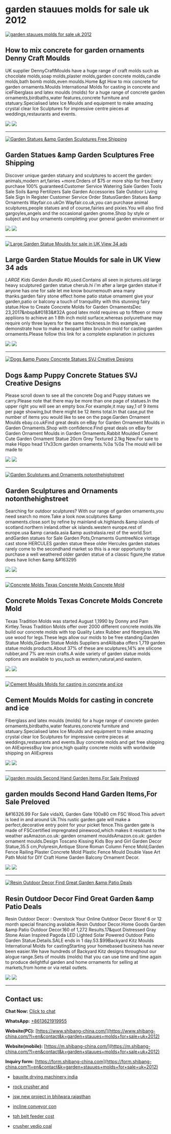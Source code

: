 # garden stauues molds for sale uk 2012

<a href="https://swt.shibang-china.com/?l=en&img&k=garden+stauues+molds+for+sale+uk+2012" target="_blank">![garden stauues molds for sale uk 2012](http://static.shibang-china.com/all-800x300/1185.jpg)</a>

## How to mix concrete for garden ornaments Denny Craft Moulds
UK supplier DennyCraftMoulds have a huge range of craft molds such as chocolate molds,soap molds,plaster molds,garden concrete molds,candle molds,bath bomb molds,even moulds.Home &gt How to mix concrete for garden ornaments.Moulds International Molds for casting in concrete and iceFiberglass and latex moulds (molds) for a huge range of concrete garden ornaments,birdbaths,water features,concrete furniture and statuary.Specialised latex Ice Moulds and equipment to make amazing crystal clear Ice Sculptures for impressive centre pieces at weddings,restaurants and events.


<a href="https://whatsapp.shibangsoft.com/WhatsApp.php" target="_blank" title="WhatsApp">![](http://static.shibang-china.com/icon/whatsapp.png)</a> <a href="https://swt.shibang-china.com/?l=en&icon&k=garden+stauues+molds+for+sale+uk+2012" target="_blank">![](http://static.shibang-china.com/icon/chat-en.png)</a>

---

<a href="https://swt.shibang-china.com/?l=en&img&k=garden+stauues+molds+for+sale+uk+2012" target="_blank">![Garden Statues &amp Garden Sculptures Free Shipping](http://static.shibang-china.com/all-800x300/201.jpg)</a>

## Garden Statues &amp Garden Sculptures Free Shipping
Discover unique garden statuary and sculptures to accent the garden: animals,modern art,fairies +more.Orders of $75 or more ship for free.Every purchase 100% guaranteed.Customer Service Watering Sale Garden Tools Sale Soils &amp Fertilizers Sale Garden Accessories Sale Outdoor Living Sale Sign In Register Customer Service Order StatusGarden Statues &amp Ornaments Wayfair.co.ukOn Wayfair.co.uk,you can purchase animal sculptures,people statues and of course,fairies and pixies.You will also find gargoyles,angels and the occasional garden gnome.Shop by style or subject and buy ornaments completing your general garden environment or


<a href="https://whatsapp.shibangsoft.com/WhatsApp.php" target="_blank" title="WhatsApp">![](http://static.shibang-china.com/icon/whatsapp.png)</a> <a href="https://swt.shibang-china.com/?l=en&icon&k=garden+stauues+molds+for+sale+uk+2012" target="_blank">![](http://static.shibang-china.com/icon/chat-en.png)</a>

---

<a href="https://swt.shibang-china.com/?l=en&img&k=garden+stauues+molds+for+sale+uk+2012" target="_blank">![Large Garden Statue Moulds for sale in UK View 34 ads](http://static.shibang-china.com/all-800x300/259.jpg)</a>

## Large Garden Statue Moulds for sale in UK View 34 ads
*LARGE Kids Garden Bundle* #0,used.Contains all seen in pictures.old large heavy sculptured garden statue cherub.hi i'm after a large garden statue if anyone has one for sale let me know bournemouth area many thanks.garden fairy stone effect home patio statue ornament give your garden,patio or balcony a touch of tranquillity with this stunning fairy statue.How to Create Concrete Molds for Garden OrnamentsDec 23,2017&nbsp&#0183&#32A good latex mold requires up to fifteen or more appliions to achieve an 1 8th inch mold surface,whereas polyurethane may require only three layers for the same thickness.In this example,we demonstrate how to make a twopart latex brushon mold for casting garden ornaments.Please follow this link for a complete explanation in pictures


<a href="https://whatsapp.shibangsoft.com/WhatsApp.php" target="_blank" title="WhatsApp">![](http://static.shibang-china.com/icon/whatsapp.png)</a> <a href="https://swt.shibang-china.com/?l=en&icon&k=garden+stauues+molds+for+sale+uk+2012" target="_blank">![](http://static.shibang-china.com/icon/chat-en.png)</a>

---

<a href="https://swt.shibang-china.com/?l=en&img&k=garden+stauues+molds+for+sale+uk+2012" target="_blank">![Dogs &amp Puppy Concrete Statues SVJ Creative Designs](http://static.shibang-china.com/all-800x300/57.jpg)</a>

## Dogs &amp Puppy Concrete Statues SVJ Creative Designs
Please scroll down to see all the concrete Dog and Puppy statues we carry.Please note that there may be more than one page of statues.In the upper right you will see an empty box.For example,it may say,1 of 9 items per page showing,but there might be 12 items total.In that case,put the number of items you would like to see on the page.Garden Ornament Moulds ebay.co.ukFind great deals on eBay for Garden Ornament Moulds in Garden Ornaments.Shop with confidence.Find great deals on eBay for Garden Ornament Moulds in Garden Ornaments.Rabbit Moulded Cement Cute Garden Ornament Statue 20cm Grey Textured 2.1kg New.For sale to make Hippo head 17x33cm garden ornaments.%0a %0a The mould will be made to


<a href="https://whatsapp.shibangsoft.com/WhatsApp.php" target="_blank" title="WhatsApp">![](http://static.shibang-china.com/icon/whatsapp.png)</a> <a href="https://swt.shibang-china.com/?l=en&icon&k=garden+stauues+molds+for+sale+uk+2012" target="_blank">![](http://static.shibang-china.com/icon/chat-en.png)</a>

---

<a href="https://swt.shibang-china.com/?l=en&img&k=garden+stauues+molds+for+sale+uk+2012" target="_blank">![Garden Sculptures and Ornaments notonthehighstreet](http://static.shibang-china.com/all-800x300/53.jpg)</a>

## Garden Sculptures and Ornaments notonthehighstreet
Searching for outdoor sculptures? With our range of garden ornaments,you need search no more.Take a look now.sculptures &amp ornaments.close.sort by refine by mainland uk.highlands &amp islands of scotland.northern ireland.other uk islands.western europe.rest of europe.usa &amp canada.asia &amp australasia.rest of the world.Sort andGarden statues for Sale Garden Pots,Ornaments GumtreeNice vintage cast stone HERCULES garden statue these older Hercules garden statues rarely come to the secondhand market so this is a rear opportunity to purchase a well weathered older garden statue of a classic figure,the statue does have lichen &amp &#163295


<a href="https://whatsapp.shibangsoft.com/WhatsApp.php" target="_blank" title="WhatsApp">![](http://static.shibang-china.com/icon/whatsapp.png)</a> <a href="https://swt.shibang-china.com/?l=en&icon&k=garden+stauues+molds+for+sale+uk+2012" target="_blank">![](http://static.shibang-china.com/icon/chat-en.png)</a>

---

<a href="https://swt.shibang-china.com/?l=en&img&k=garden+stauues+molds+for+sale+uk+2012" target="_blank">![Concrete Molds Texas Concrete Molds Concrete Mold](http://static.shibang-china.com/all-800x300/1239.jpg)</a>

## Concrete Molds Texas Concrete Molds Concrete Mold
Texas Tradition Molds was started August 1,1990 by Donny and Pam Kirtley.Texas Tradition Molds offer over 2000 different concrete molds.We build our concrete molds with top Quality Latex Rubber and fiberglass.We use wood for legs.These legs allow our molds to be free standing.Garden Statue Molds,Garden Statue Molds Suppliers andAlibaba offers 1,719 garden statue molds products.About 37% of these are sculptures,14% are silicone rubber,and 7% are resin crafts.A wide variety of garden statue molds options are available to you,such as western,natural,and eastern.


<a href="https://whatsapp.shibangsoft.com/WhatsApp.php" target="_blank" title="WhatsApp">![](http://static.shibang-china.com/icon/whatsapp.png)</a> <a href="https://swt.shibang-china.com/?l=en&icon&k=garden+stauues+molds+for+sale+uk+2012" target="_blank">![](http://static.shibang-china.com/icon/chat-en.png)</a>

---

<a href="https://swt.shibang-china.com/?l=en&img&k=garden+stauues+molds+for+sale+uk+2012" target="_blank">![Cement Moulds Molds for casting in concrete and ice](http://static.shibang-china.com/all-800x300/33.jpg)</a>

## Cement Moulds Molds for casting in concrete and ice
Fiberglass and latex moulds (molds) for a huge range of concrete garden ornaments,birdbaths,water features,concrete furniture and statuary.Specialised latex Ice Moulds and equipment to make amazing crystal clear Ice Sculptures for impressive centre pieces at weddings,restaurants and events.Buy concrete molds and get free shipping on AliExpressBuy low price,high quality concrete molds with worldwide shipping on AliExpress


<a href="https://whatsapp.shibangsoft.com/WhatsApp.php" target="_blank" title="WhatsApp">![](http://static.shibang-china.com/icon/whatsapp.png)</a> <a href="https://swt.shibang-china.com/?l=en&icon&k=garden+stauues+molds+for+sale+uk+2012" target="_blank">![](http://static.shibang-china.com/icon/chat-en.png)</a>

---

<a href="https://swt.shibang-china.com/?l=en&img&k=garden+stauues+molds+for+sale+uk+2012" target="_blank">![garden moulds Second Hand Garden Items,For Sale Preloved](http://static.shibang-china.com/all-800x300/558.jpg)</a>

## garden moulds Second Hand Garden Items,For Sale Preloved
&#16326.99 For Sale vidaXL Garden Gate 100x80 cm FSC Wood.This advert is loed in and around Uk.This rustic garden gate will make a perfect,decorative entry point for your picket fence.This garden gate is made of FSCcertified impregnated pinewood,which makes it resistant to the weather asAmazon.co.uk: garden ornament mouldsAmazon.co.uk: garden ornament moulds.Design Toscano Kissing Kids Boy and Girl Garden Decor Statue,35.5 cm,Polyresin,Antique Stone Roman Column Fence Mold,Garden Fence Railing Plaster Concrete Mold Plastic Fence Mould Double Vase Art Path Mold for DIY Craft Home Garden Balcony Ornament Decor.


<a href="https://whatsapp.shibangsoft.com/WhatsApp.php" target="_blank" title="WhatsApp">![](http://static.shibang-china.com/icon/whatsapp.png)</a> <a href="https://swt.shibang-china.com/?l=en&icon&k=garden+stauues+molds+for+sale+uk+2012" target="_blank">![](http://static.shibang-china.com/icon/chat-en.png)</a>

---

<a href="https://swt.shibang-china.com/?l=en&img&k=garden+stauues+molds+for+sale+uk+2012" target="_blank">![Resin Outdoor Decor Find Great Garden &amp Patio Deals](http://static.shibang-china.com/all-800x300/975.jpg)</a>

## Resin Outdoor Decor Find Great Garden &amp Patio Deals
Resin Outdoor Decor : Overstock Your Online Outdoor Decor Store! 6 or 12 month special financing available.Resin Outdoor Decor.Home Goods Garden &amp Patio Outdoor Decor.160 of 1,272 Results.17&quot Distressed Gray Stone Asian Inspired Pagoda LED Lighted Solar Powered Outdoor Patio Garden Statue.Details.SALE ends in 1 day.53.$99Backyard Kitz Moulds International Molds for castingStarting your homebased business has never been easier.We have hundreds of Backyard Kitz designs throughout our alogue range.Sets of moulds (molds) that you can use time and time again to produce delightful garden and home ornaments for selling at markets,from home or via retail outlets.


<a href="https://whatsapp.shibangsoft.com/WhatsApp.php" target="_blank" title="WhatsApp">![](http://static.shibang-china.com/icon/whatsapp.png)</a> <a href="https://swt.shibang-china.com/?l=en&icon&k=garden+stauues+molds+for+sale+uk+2012" target="_blank">![](http://static.shibang-china.com/icon/chat-en.png)</a>

---
## Contact us:

**Chat Now:** [Click to chat](https://swt.shibang-china.com?l=en&contact&k=garden+stauues+molds+for+sale+uk+2012)

**WhatsApp:**  [+8613621919955](https://whatsapp.shibangsoft.com/WhatsApp.php)

**Website(PC):** [https://www.shibang-china.com/](https://www.shibang-china.com/?l=en&contact&k=garden+stauues+molds+for+sale+uk+2012)

**Website(mobile):** [https://m.shibang-china.com/](https://m.shibang-china.com/?l=en&contact&k=garden+stauues+molds+for+sale+uk+2012)

**Inquiry form:** [https://form.shibang-china.com](https://form.shibang-china.com?l=en&contact&k=garden+stauues+molds+for+sale+uk+2012)

* [bauxite drying machinery india](../124/bauxite%20drying%20machinery%20india.md)

* [rock crusher and](../123/rock%20crusher%20and.md)

* [jsw new project in bhilwara rajasthan](../116/jsw%20new%20project%20in%20bhilwara%20rajasthan.md)

* [incline conveyor con](../115/incline%20conveyor%20con.md)

* [tph belt feeder cost](../111/tph%20belt%20feeder%20cost.md)

* [crusher vedio coal](../123/crusher%20vedio%20coal.md)
